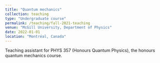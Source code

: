```yaml
---
title: "Quantum mechanics"
collection: teaching
type: "Undergraduate course"
permalink: /teaching/fall-2021-teaching
venue: "McGill University, Department of Physics"
date: 2022-01-01
location: "Montréal, Canada"
---
```


Teaching assistant for PHYS 357 (Honours Quantum Physics), the honours quantum mechanics course.

